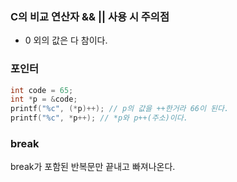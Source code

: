 ### C의 비교 연산자 && || 사용 시 주의점

- 0 외의 값은 다 참이다.

### 포인터

```c
int code = 65;
int *p = &code;
printf("%c", (*p)++); // p의 값을 ++한거라 66이 된다.
printf("%c", *p++); // *p와 p++(주소)이다.
```

### break

break가 포함된 반복문만 끝내고 빠져나온다.

